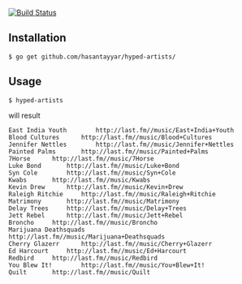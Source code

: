 [![Build Status](https://travis-ci.org/hasantayyar/hyped-artists.png?branch=master)](https://travis-ci.org/hasantayyar/hyped-artists)


Installation
------------

    $ go get github.com/hasantayyar/hyped-artists/
   

Usage
------------

    $ hyped-artists
    
will result

    East India Youth		http://last.fm//music/East+India+Youth 
    Blood Cultures		http://last.fm//music/Blood+Cultures 
    Jennifer Nettles		http://last.fm//music/Jennifer+Nettles 
    Painted Palms		http://last.fm//music/Painted+Palms 
    7Horse		http://last.fm//music/7Horse 
    Luke Bond		http://last.fm//music/Luke+Bond 
    Syn Cole		http://last.fm//music/Syn+Cole 
    Kwabs		http://last.fm//music/Kwabs 
    Kevin Drew		http://last.fm//music/Kevin+Drew 
    Raleigh Ritchie		http://last.fm//music/Raleigh+Ritchie 
    Matrimony		http://last.fm//music/Matrimony 
    Delay Trees		http://last.fm//music/Delay+Trees 
    Jett Rebel		http://last.fm//music/Jett+Rebel 
    Broncho		http://last.fm//music/Broncho 
    Marijuana Deathsquads		http://last.fm//music/Marijuana+Deathsquads 
    Cherry Glazerr		http://last.fm//music/Cherry+Glazerr 
    Ed Harcourt		http://last.fm//music/Ed+Harcourt 
    Redbird		http://last.fm//music/Redbird 
    You Blew It!		http://last.fm//music/You+Blew+It! 
    Quilt		http://last.fm//music/Quilt 
